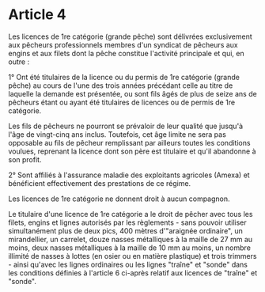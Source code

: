# Article 4

Les licences de 1re catégorie (grande pêche) sont délivrées exclusivement aux pêcheurs professionnels membres d'un syndicat de pêcheurs aux engins et aux filets dont la pêche constitue l'activité principale et qui, en outre :

1° Ont été titulaires de la licence ou du permis de 1re catégorie (grande pêche) au cours de l'une des trois années précédant celle au titre de laquelle la demande est présentée, ou sont fils âgés de plus de seize ans de pêcheurs étant ou ayant été titulaires de licences ou de permis de 1re catégorie.

Les fils de pêcheurs ne pourront se prévaloir de leur qualité que jusqu'à l'âge de vingt-cinq ans inclus. Toutefois, cet âge limite ne sera pas opposable au fils de pêcheur remplissant par ailleurs toutes les conditions voulues, reprenant la licence dont son père est titulaire et qu'il abandonne à son profit.

2° Sont affiliés à l'assurance maladie des exploitants agricoles (Amexa) et bénéficient effectivement des prestations de ce régime.

Les licences de 1re catégorie ne donnent droit à aucun compagnon.

Le titulaire d'une licence de 1re catégorie a le droit de pêcher avec tous les filets, engins et lignes autorisés par les règlements - sans pouvoir utiliser simultanément plus de deux pics, 400 mètres d'"araignée ordinaire", un mirandellier, un carrelet, douze nasses métalliques à la maille de 27 mm au moins, deux nasses métalliques à la maille de 10 mm au moins, un nombre illimité de nasses à lottes (en osier ou en matière plastique) et trois trimmers - ainsi qu'avec les lignes ordinaires ou les lignes "traîne" et "sonde" dans les conditions définies à l'article 6 ci-après relatif aux licences de "traîne" et "sonde".
